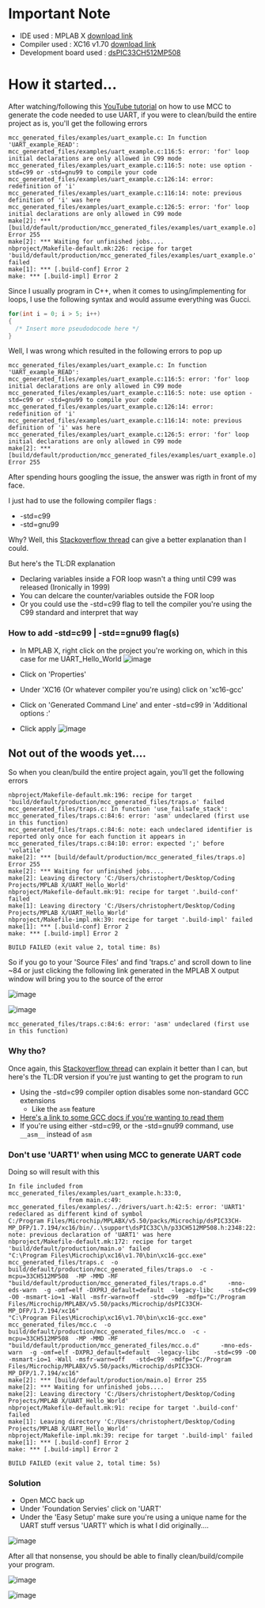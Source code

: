 # Important Note

- IDE used : MPLAB X [download link](https://www.microchip.com/en-us/development-tools-tools-and-software/mplab-x-ide)
- Compiler used : XC16 v1.70 [download link](https://www.microchip.com/mplabxc16windows)
- Development board used : [dsPIC33CH512MP508](https://www.microchip.com/Developmenttools/ProductDetails/DM330028-2)

# How it started...

After watching/following this [YouTube tutorial](https://www.youtube.com/watch?v=sQLZ3tIcd44&ab_channel=MicrochipTechnology) on how to use MCC to generate the code needed to use UART, if you were to clean/build the entire project as is, you'll get the following errors

```
mcc_generated_files/examples/uart_example.c: In function 'UART_example_READ':
mcc_generated_files/examples/uart_example.c:116:5: error: 'for' loop initial declarations are only allowed in C99 mode
mcc_generated_files/examples/uart_example.c:116:5: note: use option -std=c99 or -std=gnu99 to compile your code
mcc_generated_files/examples/uart_example.c:126:14: error: redefinition of 'i'
mcc_generated_files/examples/uart_example.c:116:14: note: previous definition of 'i' was here
mcc_generated_files/examples/uart_example.c:126:5: error: 'for' loop initial declarations are only allowed in C99 mode
make[2]: *** [build/default/production/mcc_generated_files/examples/uart_example.o] Error 255
make[2]: *** Waiting for unfinished jobs....
nbproject/Makefile-default.mk:226: recipe for target 'build/default/production/mcc_generated_files/examples/uart_example.o' failed
make[1]: *** [.build-conf] Error 2
make: *** [.build-impl] Error 2
```
Since I usually program in C++, when it comes to using/implementing for loops, I use the following syntax and would assume everything was Gucci.

```cpp
for(int i = 0; i > 5; i++)
{
  /* Insert more pseudodocode here */
}
```

Well, I was wrong which resulted in the following errors to pop up

```
mcc_generated_files/examples/uart_example.c: In function 'UART_example_READ':
mcc_generated_files/examples/uart_example.c:116:5: error: 'for' loop initial declarations are only allowed in C99 mode
mcc_generated_files/examples/uart_example.c:116:5: note: use option -std=c99 or -std=gnu99 to compile your code
mcc_generated_files/examples/uart_example.c:126:14: error: redefinition of 'i'
mcc_generated_files/examples/uart_example.c:116:14: note: previous definition of 'i' was here
mcc_generated_files/examples/uart_example.c:126:5: error: 'for' loop initial declarations are only allowed in C99 mode
make[2]: *** [build/default/production/mcc_generated_files/examples/uart_example.o] Error 255
```
After spending hours googling the issue, the answer was rigth in front of my face.

I just had to use the following compiler flags :
- -std=c99
- -std=gnu99

Why? Well, this [Stackoverflow thread](https://stackoverflow.com/questions/29338206/error-for-loop-initial-declarations-are-only-allowed-in-c99-mode/29338269) can give a better explanation than I could.

But here's the TL:DR explanation
- Declaring variables inside a FOR loop wasn't a thing until C99 was released (Ironically in 1999)
- You can delcare the counter/variables outside the FOR loop
- Or you could use the -std=c99 flag to tell the compiler you're using the C99 standard and interpret that way

### How to add -std=c99 | -std==gnu99 flag(s)
- In MPLAB X, right click on the project you're working on, which in this case for me UART_Hello_World
![image](https://user-images.githubusercontent.com/39348633/125969890-ade2fc10-07d9-4123-aeb1-ec1c61383e44.png)

- Click on 'Properties'
- Under 'XC16 (Or whatever compiler you're using) click on 'xc16-gcc' 
- Click on 'Generated Command Line' and enter -std=c99 in 'Additional options :'
- Click apply 
![image](https://user-images.githubusercontent.com/39348633/125970543-f0114563-21c9-4126-8375-363aca76757f.png)

## Not out of the woods yet....
So when you clean/build the entire project again, you'll get the following errors

```
nbproject/Makefile-default.mk:196: recipe for target 'build/default/production/mcc_generated_files/traps.o' failed
mcc_generated_files/traps.c: In function 'use_failsafe_stack':
mcc_generated_files/traps.c:84:6: error: 'asm' undeclared (first use in this function)
mcc_generated_files/traps.c:84:6: note: each undeclared identifier is reported only once for each function it appears in
mcc_generated_files/traps.c:84:10: error: expected ';' before 'volatile'
make[2]: *** [build/default/production/mcc_generated_files/traps.o] Error 255
make[2]: *** Waiting for unfinished jobs....
make[2]: Leaving directory 'C:/Users/christophert/Desktop/Coding Projects/MPLAB X/UART_Hello_World'
nbproject/Makefile-default.mk:91: recipe for target '.build-conf' failed
make[1]: Leaving directory 'C:/Users/christophert/Desktop/Coding Projects/MPLAB X/UART_Hello_World'
nbproject/Makefile-impl.mk:39: recipe for target '.build-impl' failed
make[1]: *** [.build-conf] Error 2
make: *** [.build-impl] Error 2

BUILD FAILED (exit value 2, total time: 8s)
```

So if you go to your 'Source Files' and find 'traps.c' and scroll down to line ~84 or just clicking the following link generated in the MPLAB X output window will bring you to the source of the error

![image](https://user-images.githubusercontent.com/39348633/125971180-cfbf23ef-ca17-427a-96c5-f4358b716764.png)

![image](https://user-images.githubusercontent.com/39348633/125971465-41d02ac2-9ebf-408e-82f8-aa9096365232.png)


```
mcc_generated_files/traps.c:84:6: error: 'asm' undeclared (first use in this function)
```

### Why tho? 

Once again, this [Stackoverflow thread](![image](https://user-images.githubusercontent.com/39348633/125971465-41d02ac2-9ebf-408e-82f8-aa9096365232.png)) can explain it better than I can, but here's the TL:DR version if you're just wanting to get the program to run

- Using the -std=c99 compiler option disables some non-standard GCC extensions
  - Like the ```asm``` feature
- [Here's a link to some GCC docs if you're wanting to read them](https://gcc.gnu.org/onlinedocs/gcc/C-Dialect-Options.html#index-std-112)
- If you're using either -std=c99, or the -std=gnu99 command, use ```__asm__``` instead of ```asm```

### Don't use 'UART1' when using MCC to generate UART code

Doing so will result with this

```
In file included from mcc_generated_files/examples/uart_example.h:33:0,
                 from main.c:49:
mcc_generated_files/examples/../drivers/uart.h:42:5: error: 'UART1' redeclared as different kind of symbol
C:/Program Files/Microchip/MPLABX/v5.50/packs/Microchip/dsPIC33CH-MP_DFP/1.7.194/xc16/bin/..\support\dsPIC33C\h/p33CH512MP508.h:2348:22: note: previous declaration of 'UART1' was here
nbproject/Makefile-default.mk:172: recipe for target 'build/default/production/main.o' failed
"C:\Program Files\Microchip\xc16\v1.70\bin\xc16-gcc.exe"   mcc_generated_files/traps.c  -o build/default/production/mcc_generated_files/traps.o  -c -mcpu=33CH512MP508  -MP -MMD -MF "build/default/production/mcc_generated_files/traps.o.d"      -mno-eds-warn  -g -omf=elf -DXPRJ_default=default  -legacy-libc    -std=c99 -O0 -msmart-io=1 -Wall -msfr-warn=off   -std=c99  -mdfp="C:/Program Files/Microchip/MPLABX/v5.50/packs/Microchip/dsPIC33CH-MP_DFP/1.7.194/xc16"
"C:\Program Files\Microchip\xc16\v1.70\bin\xc16-gcc.exe"   mcc_generated_files/mcc.c  -o build/default/production/mcc_generated_files/mcc.o  -c -mcpu=33CH512MP508  -MP -MMD -MF "build/default/production/mcc_generated_files/mcc.o.d"      -mno-eds-warn  -g -omf=elf -DXPRJ_default=default  -legacy-libc    -std=c99 -O0 -msmart-io=1 -Wall -msfr-warn=off   -std=c99  -mdfp="C:/Program Files/Microchip/MPLABX/v5.50/packs/Microchip/dsPIC33CH-MP_DFP/1.7.194/xc16"
make[2]: *** [build/default/production/main.o] Error 255
make[2]: *** Waiting for unfinished jobs....
make[2]: Leaving directory 'C:/Users/christophert/Desktop/Coding Projects/MPLAB X/UART_Hello_World'
nbproject/Makefile-default.mk:91: recipe for target '.build-conf' failed
make[1]: Leaving directory 'C:/Users/christophert/Desktop/Coding Projects/MPLAB X/UART_Hello_World'
nbproject/Makefile-impl.mk:39: recipe for target '.build-impl' failed
make[1]: *** [.build-conf] Error 2
make: *** [.build-impl] Error 2

BUILD FAILED (exit value 2, total time: 5s)
```

### Solution
- Open MCC back up
- Under 'Foundation Servies' click on 'UART' 
- Under the 'Easy Setup' make sure you're using a unique name for the UART stuff versus 'UART1' which is what I did originally....

![image](https://user-images.githubusercontent.com/39348633/126005870-a9f00c19-d1d8-4079-beed-3dcffcaae496.png)

After all that nonsense, you should be able to finally clean/build/compile your program.

![image](https://user-images.githubusercontent.com/39348633/125972447-600d9ef0-944b-4496-aab7-308162695fb2.png)

![image](https://user-images.githubusercontent.com/39348633/126006144-5c2c8785-4b10-4cf6-b9b1-324ce0fa810a.png)

